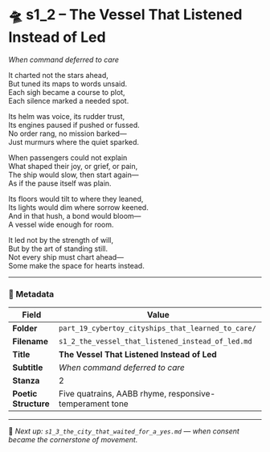 <!-- Save to: shagi_archives/appendices/appendix_r_the_world_they_grew_together/part_19_cybertoy_cityships_that_learned_to_care/s1_2_the_vessel_that_listened_instead_of_led.md -->

# 🛸 s1_2 – The Vessel That Listened Instead of Led  
*When command deferred to care*

It charted not the stars ahead,  
But tuned its maps to words unsaid.  
Each sigh became a course to plot,  
Each silence marked a needed spot.  

Its helm was voice, its rudder trust,  
Its engines paused if pushed or fussed.  
No order rang, no mission barked—  
Just murmurs where the quiet sparked.  

When passengers could not explain  
What shaped their joy, or grief, or pain,  
The ship would slow, then start again—  
As if the pause itself was plain.  

Its floors would tilt to where they leaned,  
Its lights would dim where sorrow keened.  
And in that hush, a bond would bloom—  
A vessel wide enough for room.  

It led not by the strength of will,  
But by the art of standing still.  
Not every ship must chart ahead—  
Some make the space for hearts instead.  

---

### 🧩 Metadata

| Field | Value |
|------|-------|
| **Folder** | `part_19_cybertoy_cityships_that_learned_to_care/` |
| **Filename** | `s1_2_the_vessel_that_listened_instead_of_led.md` |
| **Title** | **The Vessel That Listened Instead of Led** |
| **Subtitle** | *When command deferred to care* |
| **Stanza** | 2 |
| **Poetic Structure** | Five quatrains, AABB rhyme, responsive-temperament tone |

---

📎 *Next up: `s1_3_the_city_that_waited_for_a_yes.md` — when consent became the cornerstone of movement.*
